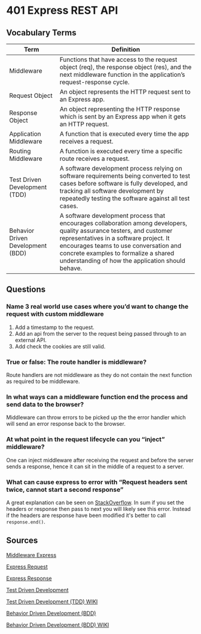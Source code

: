 # 401 Express REST API

## Vocabulary Terms
| Term | Definition |
| ---- | ---- |
| Middleware | Functions that have access to the request object (req), the response object (res), and the next middleware function in the application’s request-response cycle. |
| Request Object | An object represents the HTTP request sent to an Express app. |
| Response Object | An object representing the HTTP response which is sent by an Express app when it gets an HTTP request. |
| Application Middleware | A function that is executed every time the app receives a request. |
| Routing Middleware | A function is executed every time a specific route receives a request. | 
| Test Driven Development (TDD) | A software development process relying on software requirements being converted to test cases before software is fully developed, and tracking all software development by repeatedly testing the software against all test cases. |
| Behavior Driven Development (BDD) | A software development process that encourages collaboration among developers, quality assurance testers, and customer representatives in a software project. It encourages teams to use conversation and concrete examples to formalize a shared understanding of how the application should behave. |

## Questions

### Name 3 real world use cases where you’d want to change the request with custom middleware

1. Add a timestamp to the request.
2. Add an api from the server to the request being passed through to an external API.
3. Add check the cookies are still valid.

### True or false: The route handler is middleware?

Route handlers are not middleware as they do not contain the next function as required to be middleware.

### In what ways can a middleware function end the process and send data to the browser?

Middleware can throw errors to be picked up the the error handler which will send an error response back to the browser.

### At what point in the request lifecycle can you “inject” middleware?

One can inject middleware after receiving the request and before the server sends a response, hence it can sit in the middle of a request to a server.

### What can cause express to error with “Request headers sent twice, cannot start a second response”

A great explanation can be seen on [StackOverflow](https://stackoverflow.com/a/7789131). In sum if you set the headers or response then pass to next you will likely see this error. Instead if the headers are response have been modified it's better to call `response.end()`.

## Sources

[Middleware Express](https://expressjs.com/en/guide/using-middleware.html)

[Express Request](https://www.javatpoint.com/expressjs-request)

[Express Response](https://www.javatpoint.com/expressjs-response)

[Test Driven Development](https://www.guru99.com/test-driven-development.html)

[Test Driven Development (TDD) WIKI](https://en.wikipedia.org/wiki/Test-driven_development)

[Behavior Driven Development (BDD)](https://www.guru99.com/bdd-testing-rest-api-behave.html)

[Behavior Driven Development (BDD) WIKI](https://en.wikipedia.org/wiki/Behavior-driven_development)
